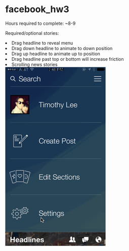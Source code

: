 facebook_hw3
============
Hours required to complete: ~8-9

Required/optional stories:

<li>Drag headline to reveal menu</li>
<li>Drag down headline to animate to down position</li>
<li>Drag up headline to animate up to position</li>
<li>Drag headline past top or bottom will increase friction</li>
<li>Scrolling news stories</li>

<img src="https://raw.githubusercontent.com/asianxjay/facebook_hw3/master/facebook_hw3.gif">
